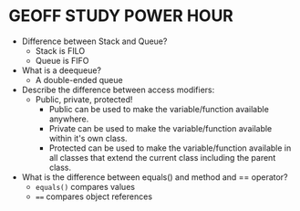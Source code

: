 # GEOFF STUDY POWER HOUR

- Difference between Stack and Queue?
  - Stack is FILO
  - Queue is FIFO
- What is a deequeue?
  - A double-ended queue
- Describe the difference between access modifiers:
  - Public, private, protected!
    - Public can be used to make the variable/function available anywhere.
    - Private can be used to make the variable/function available within it's own class.
    - Protected can be used to make the variable/function available in all classes that extend the current class including the parent class.
- What is the difference between equals() and method and == operator?
  - `equals()` compares values
  - `==` compares object references
